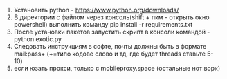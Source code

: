 1. Установить python - https://www.python.org/downloads/
2. В директории с файлом через консоль(shift + пкм - открыть окно powershell) выполнить команду pip install -r requirements.txt
3. После установки пакетов запустить скрипт в консоли командой - python exotic.py
4. Следовать инструкциям в софте, почты должны быть в формате mail:pass+ (+=типо кодове слово и тд, где будет threads ставьте 5-10)
5. если юзать прокси, только с mobileproxy.space (остальные нот ворк)
